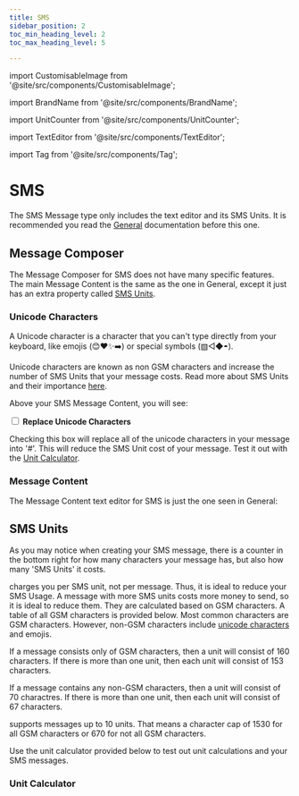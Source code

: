 ```yaml
---
title: SMS
sidebar_position: 2
toc_min_heading_level: 2
toc_max_heading_level: 5

---
```


import CustomisableImage from '@site/src/components/CustomisableImage';

<link rel="stylesheet" type="text/css" href="/src/components/css/custom.css" />


import BrandName from '@site/src/components/BrandName';

import UnitCounter from '@site/src/components/UnitCounter';

import TextEditor from '@site/src/components/TextEditor';

import Tag from '@site/src/components/Tag';



# SMS

The SMS Message type only includes the text editor and its SMS Units. It is recommended you read the [General](./general) documentation before this one.

## Message Composer

The Message Composer for SMS does not have many specific features. The main Message Content is the same as the one in General, except it just has an extra property called [SMS Units](#sms-units).

### Unicode Characters

A Unicode character is a character that you can't type directly from your keyboard, like emojis (😊❤️✨➡️) or special symbols (▧◁◆◓).

Unicode characters are known as non GSM characters and increase the number of SMS Units that your message costs. Read more about SMS Units and their importance [here](#sms-units). 

Above your SMS Message Content, you will see:

<input type="checkbox"/> **Replace Unicode Characters**

Checking this box will replace all of the unicode characters in your message into '#'. This will reduce the SMS Unit cost of your message. Test it out with the [Unit Calculator](#unit-calculator).

### Message Content

The Message Content text editor for SMS is just the one seen in General:

<TextEditor/>

## SMS Units

As you may notice when creating your SMS message, there is a counter in the bottom right for how many characters your message has, but also how many 'SMS Units' it costs. 


<CustomisableImage src="/img/message-types-sms-units.png" alt="SMS Units" width="450"/>

<BrandName type="name"/> charges you per SMS unit, not per message. Thus, it is ideal to reduce your SMS Usage.
A message with more SMS units costs more money to send, so it is ideal to reduce them. They are calculated based on GSM characters. A table of all GSM characters is provided below. Most common characters are GSM characters. However, non-GSM characters include [unicode characters](#unicode-characters) and emojis.

<CustomisableImage src="/img/gsm.png" alt="All GSM Characters" width="400"/>


If a message consists only of GSM characters, then a unit will consist of 160 characters. If there is more than one unit, then each unit will consist of 153 characters.

If a message contains any non-GSM characters, then a unit will consist of 70 charactres. If there is more than one unit, then each unit will consist of 67 characters. 

<BrandName type="name"/> supports messages up to 10 units. That means a character cap of 1530 for all GSM characters or 670 for not all GSM characters.

Use the unit calculator provided below to test out unit calculations and your SMS messages.

### Unit Calculator

<UnitCounter/>


